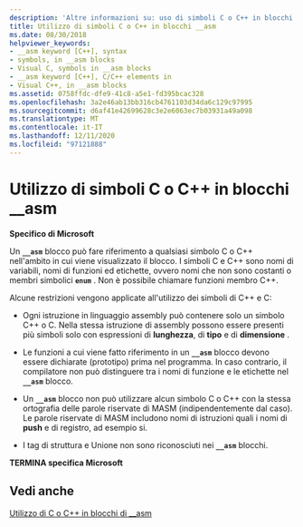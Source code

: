 ```yaml
---
description: 'Altre informazioni su: uso di simboli C o C++ in blocchi di __asm'
title: Utilizzo di simboli C o C++ in blocchi __asm
ms.date: 08/30/2018
helpviewer_keywords:
- __asm keyword [C++], syntax
- symbols, in __asm blocks
- Visual C, symbols in __asm blocks
- __asm keyword [C++], C/C++ elements in
- Visual C++, in __asm blocks
ms.assetid: 0758ffdc-dfe9-41c8-a5e1-fd395bcac328
ms.openlocfilehash: 3a2e46ab13bb316cb4761103d34da6c129c97995
ms.sourcegitcommit: d6af41e42699628c3e2e6063ec7b03931a49a098
ms.translationtype: MT
ms.contentlocale: it-IT
ms.lasthandoff: 12/11/2020
ms.locfileid: "97121888"
---
```

# <a name="using-c-or-c-symbols-in-__asm-blocks"></a>Utilizzo di simboli C o C++ in blocchi __asm

**Specifico di Microsoft**

Un **`__asm`** blocco può fare riferimento a qualsiasi simbolo C o C++ nell'ambito in cui viene visualizzato il blocco. I simboli C e C++ sono nomi di variabili, nomi di funzioni ed etichette, ovvero nomi che non sono costanti o membri simbolici **`enum`** . Non è possibile chiamare funzioni membro C++.

Alcune restrizioni vengono applicate all'utilizzo dei simboli di C++ e C:

- Ogni istruzione in linguaggio assembly può contenere solo un simbolo C++ o C. Nella stessa istruzione di assembly possono essere presenti più simboli solo con espressioni di **lunghezza**, di **tipo** e di **dimensione** .

- Le funzioni a cui viene fatto riferimento in un **`__asm`** blocco devono essere dichiarate (prototipo) prima nel programma. In caso contrario, il compilatore non può distinguere tra i nomi di funzione e le etichette nel **`__asm`** blocco.

- Un **`__asm`** blocco non può utilizzare alcun simbolo C o C++ con la stessa ortografia delle parole riservate di MASM (indipendentemente dal caso). Le parole riservate di MASM includono nomi di istruzioni quali i nomi di **push** e di registro, ad esempio si.

- I tag di struttura e Unione non sono riconosciuti nei **`__asm`** blocchi.

**TERMINA specifica Microsoft**

## <a name="see-also"></a>Vedi anche

[Utilizzo di C o C++ in blocchi di __asm](../../assembler/inline/using-c-or-cpp-in-asm-blocks.md)<br/>
